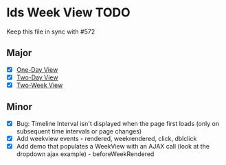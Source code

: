 # Ids Week View TODO

Keep this file in sync with #572

## Major

- [x] [One-Day View](https://main-enterprise.demo.design.infor.com/components/week-view/example-one-day.html)
- [x] [Two-Day View](https://main-enterprise.demo.design.infor.com/components/week-view/example-two-day.html)
- [x] [Two-Week View](https://main-enterprise.demo.design.infor.com/components/week-view/example-two-weeks.html)

## Minor

- [x] Bug: Timeline Interval isn't displayed when the page first loads (only on subsequent time intervals or page changes)
- [x] Add weekview events - rendered, weekrendered, click, dblclick
- [x] Add demo that populates a WeekView with an AJAX call (look at the dropdown ajax example) - beforeWeekRendered